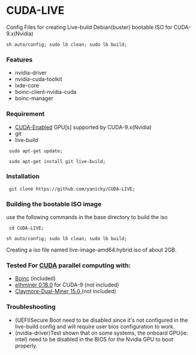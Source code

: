 # CUDA-LIVE
Config Files for creating Live-build Debian(buster) bootable ISO for CUDA-9.x(Nvidia)

```sh auto/config; sudo lb clean; sudo lb build; ```

### Features
* nvidia-driver
* nvidia-cuda-toolkit
* lxde-core
* boinc-client-nvidia-cuda
* boinc-manager

### Requirement
* [CUDA-Enabled](https://developer.nvidia.com/cuda-gpus#compute) GPU[s] supported by CUDA-9.x(Nvidia)
* git
* live-build

``` sudo apt-get update;```

``` sudo apt-get install git live-build;```

### Installation

``` git clone https://github.com/yanicky/CUDA-LIVE;```

### Building the bootable ISO image
use the following commands in the base directory to build the iso

``` cd CUDA-LIVE;```

```sh auto/config; sudo lb clean; sudo lb build;```

Creating a iso file named live-image-amd64.hybrid.iso of about 2GB.

### Tested For [CUDA](https://developer.nvidia.com/cuda-zone) parallel computing with:
* [Boinc](https://boinc.berkeley.edu/) (included)
* [ethminer 0.18.0](https://github.com/ethereum-mining/ethminer/releases/tag/v0.18.0) for CUDA-9 (not included)
* [Claymore-Dual-Miner 15.0
](https://github.com/Claymore-Dual/Claymore-Dual-Miner/releases/tag/15.0) (not included)

### Troubleshooting
* (UEFI)Secure Boot need to be disabled since it's not configured in the live-build config and will require user bios configuration to work.
* (nvidia-driver)Test shown that on some systems, the onboard GPU(ie: intel) need to be disabled in the BIOS for the Nvidia GPU to boot properly.
